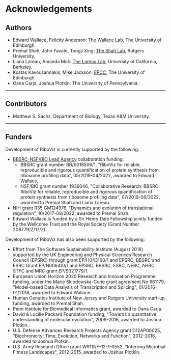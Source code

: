 # Acknowledgements

## Authors

* Edward Wallace, Felicity Anderson: [The Wallace Lab](https://ewallace.github.io/), The University of Edinburgh.
* Premal Shah, John Favate, Tongji Xing: [The Shah Lab](https://theshahlab.org/), Rutgers University.
* Liana Lareau, Amanda Mok: [The Lareau Lab](http://www.lareaulab.org/), University of California, Berkeley.
* Kostas Kavousannakis, Mike Jackson: [EPCC](https://www.epcc.ed.ac.uk/), The University of Edinburgh.
* Oana Carja, Joshua Plotkin: The University of Pennsylvania.

---

## Contributors

* Matthew S. Sachs, Department of Biology, Texas A&M University.

---

## Funders

Development of RiboViz is currently supported by the following:

* [BBSRC-NSF/BIO Lead Agency](https://bbsrc.ukri.org/funding/filter/2018-nsfbio-lead-agency-scheme/) collaboration funding:
  - BBSRC grant number BB/S018506/1, "RiboViz for reliable, reproducible and rigorous quantification of protein synthesis from ribosome profiling data", 05/2019-04/2022, awarded to Edward Wallace,
  - NSF/BIO grant number 1936046, "Collaborative Research: BBSRC: RiboViz for reliable, reproducible and rigorous quantification of protein synthesis from ribosome profiling data", 07/2019-06/2022, awarded to Premal Shah and Liana Lareau.
* NIH grant R35 GM124976, "Dynamics and evolution of translational regulation", 10/2017-08/2022, awarded to Premal Shah.
* Edward Wallace is funded by a Sir Henry Dale Fellowship jointly funded by the Wellcome Trust and the Royal Society (Grant Number 208779/Z/17/Z).

Development of RiboViz has also been supported by the following:

* Effort from The Software Sustainability Institute (August 2018) supported by the UK Engineering and Physical Sciences Research Council (EPSRC) through grant EP/H043160/1 and EPSRC, BBSRC and ESRC Grant EP/N006410/1 and EPSRC, BBSRC, ESRC, NERC, AHRC, STFC and MRC grant EP/S021779/1.
* European Union Horizon 2020 Research and Innovation Programme funding, under the Marie Sklodowska-Curie grant agreement No 661179, "Model-based Data Analysis of Transcription and Splicing", 01/2016-01/2018, awarded to Edward Wallace.
* Human Genetics Institute of New Jersey and Rutgers University start-up funding, awarded to Premal Shah.
* Penn Institute for Biomedical Informatics grant, awarded to Oana Carja.
* David & Lucille Packard Foundation funding, "Towards a quantitative understanding of molecular evolution", 2009-2016, awarded to Joshua Plotkin.
* U.S. Defense Advances Research Projects Agency grant D12AP00025, "Biochronicity: Time, Evolution, Networks and Function", 2012-2016, awarded to Joshua Plotkin.
* U.S. Army Research Office grant W911NF-12-1-0552, "Inferring Microbial Fitness Landscapes", 2012-2015, awarded to Joshua Plotkin.
